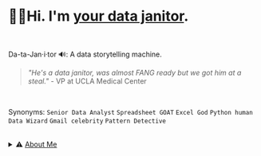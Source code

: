 # 👋🏽Hi. I'm <ins>your data janitor</ins>.
<br >

Da-ta-Jan·i·tor 🔊: A data storytelling machine. 
> *"He's a data janitor, was almost FANG ready but we got him at a steal."* - VP at UCLA Medical Center
<br >

Synonyms: `Senior Data Analyst` `Spreadsheet GOAT` `Excel God` `Python human` `Data Wizard` `Gmail celebrity` `Pattern Detective`
<br >

<br />

<details>
<summary> ⚠️ <ins>About Me </ins> </summary>
<br />

I was a data janitor for CHLA during the Johnny Depp trials. Ask me about it. In the meantime, explore my previous solutions. Or check out my guides on data fundamentals. I enjoy cleaning data, developing custom solutions, strategic collaboration, and creative (data) storytelling. <br>

<!---
Graduated from Youtube University,founded Gas Station Education. INSERT YOUTUBE LINK
--->


</details>
<br />


 
